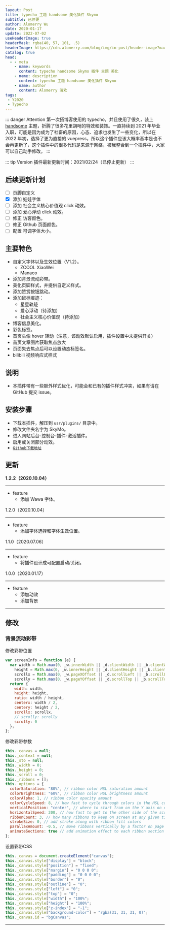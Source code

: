 ```yaml
---
layout: Post
title: typecho 主题 handsome 美化插件 Skymo
subtitle: 已停更
author: Alomerry Wu
date: 2020-01-17
update: 2022-07-02
useHeaderImage: true
headerMask: rgba(40, 57, 101, .5)
headerImage: https://cdn.alomerry.com/blog/img/in-post/header-image?max=64
catalog: true
head:
  - - meta
    - name: keywords
      content: typecho handsome Skymo 插件 主题 美化
    - name: description
      content: typecho 主题 handsome 美化插件 Skymo
    - name: author
      content: Alomerry 清欢
tags:
 - Y2020
 - Typecho
---
```


<!-- Description. -->

<!-- more -->

::: danger Attention
第一次搭博客使用的 typecho，并且使用了很久，装上 [handsome](https://www.ihewro.com/archives/489/) 主题，折腾了很多花里胡哨的特效和装饰。一直持续到 2021
年毕业入职，可能是因为成为了社畜的原因，心态、追求也发生了一些变化，所以在 2022 年初，选择了更为直接的
vuepress，所以这个插件应该大概率基本是也不会再更新了，这个插件中的很多代码是来源于网络，被我整合到一个插件中，大家可以自己动手修改。
:::

::: tip Version
插件最新更新时间：2021/02/24（已停止更新）
:::

## 后续更新计划

- [ ] 页脚自定义
- [x] 添加 娃娃字体
- [ ] 添加 社会主义核心价值观 click 动效。
- [ ] 添加 爱心浮动 click 动效。
- [ ] 修正 访客颜色。
- [ ] 修正 Github 页面颜色。
- [ ] 配置 可调字体大小。

## 主要特色

- 自定义字体以及生效位置（V1.2）。
  - ZCOOL XiaoWei
  - Manaco
- 添加背景流动彩带。
- 美化页脚样式，并提供自定义样式。
- 添加赞赏按钮跳动。
- 添加鼠标痕迹：
  - 星星轨迹
  - 爱心浮动（待添加）
  - 社会主义核心价值观（待添加）
- 博客信息美化。
- 彩色标签。
- 首页头像 hover 转动（注意，该动效默认启用，插件设置中未提供开关）
- 首页文章图片获取焦点放大
- 页面失去焦点后可以设置动态标签名。
- bilibili 视频响应式样式

## 说明

- 本插件带有一些额外样式优化，可能会和已有的插件样式冲突，如果有请在 GitHub 提交 issue。

## 安装步骤

- 下载本插件，解压到 `usr/plugins/` 目录中。
- 修改文件夹名字为 SkyMo<Badge type="danger" text="!"/>。
- 进入网站后台-控制台-插件-激活插件。
- 启用或关闭部分动效。
- [`Github下载地址`](https://github.com/Alomerry/SkyMo)

## 更新

**1.2.2（2020.10.04）**<Badge type="tip" text="latest"/>

***

- feature
  - 添加 Wawa 字体。

1.2.0（2020.10.04）

***

- feature
  - 添加字体选择和字体生效位置。

1.1.0（2020.07.06）

***

- feature
  - 将插件设计成可配置启动/关闭。


1.0.0（2020.01.17）

***

- feature
  - 添加动效
  - 添加背景

---

## 修改 

### 背景流动彩带

修改彩带位置

```js
var screenInfo = function (e) {
  var width = Math.max(0, _w.innerWidth || _d.clientWidth || _b.clientWidth || 0),
    height = Math.max(0, _w.innerHeight || _d.clientHeight || _b.clientHeight || 0),
    scrollx = Math.max(0, _w.pageXOffset || _d.scrollLeft || _b.scrollLeft || 0) - (_d.clientLeft || 0),
    scrolly = Math.max(0, _w.pageYOffset || _d.scrollTop || _b.scrollTop || 0) - (_d.clientTop || 0);
  return {
    width: width,
    height: height,
    ratio: width / height,
    centerx: width / 2,
    centery: height / 2,
    scrollx: scrollx,
    // scrolly: scrolly
    scrolly: 0
  };
};
```

修改彩带参数

```js
this._canvas = null;
this._context = null;
this._sto = null;
this._width = 0;
this._height = 0;
this._scroll = 0;
this._ribbons = [];
this._options = {
  colorSaturation: "80%", // ribbon color HSL saturation amount
  colorBrightness: "60%", // ribbon color HSL brightness amount
  colorAlpha: 1, // ribbon color opacity amount
  colorCycleSpeed: 8, // how fast to cycle through colors in the HSL color space
  verticalPosition: "center", // where to start from on the Y axis on each side (top|min, middle|center, bottom|max, random)
  horizontalSpeed: 200, // how fast to get to the other side of the screen
  ribbonCount: 3, // how many ribbons to keep on screen at any given time
  strokeSize: 0, // add stroke along with ribbon fill colors
  parallaxAmount: -0.5, // move ribbons vertically by a factor on page scroll
  animateSections: true // add animation effect to each ribbon section over time
};
```

设置彩带CSS

```js
this._canvas = document.createElement("canvas");
this._canvas.style["display"] = "block";
this._canvas.style["position"] = "fixed";
this._canvas.style["margin"] = "0 0 0 0";
this._canvas.style["padding"] = "0 0 0 0";
this._canvas.style["border"] = "0";
this._canvas.style["outline"] = "0";
this._canvas.style["left"] = "0";
this._canvas.style["top"] = "0";
this._canvas.style["width"] = "100%";
this._canvas.style["height"] = "100%";
this._canvas.style["z-index"] = "-1";
this._canvas.style["background-color"] = "rgba(31, 31, 31, 0)";
this._canvas.id = "bgCanvas";
```

---
